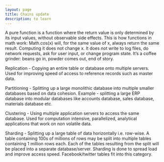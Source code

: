 ```yaml
---
layout: page
title: Chains update
description: to learn
---
```




A pure function is a function where the return value is only determined by its input values, without observable side effects. This is how functions in math work: Math.cos(x) will, for the same value of x, always return the same result. Computing it does not change x. It does not write to log files, do network requests, ask for user input, or change program state. It’s a coffee grinder: beans go in, powder comes out, end of story.


Replication - Copying an entire table or database onto multiple servers. Used for improving speed of access to reference records such as master data.

Partitioning - Splitting up a large monolithic database into multiple smaller databases based on data cohesion. Example - splitting a large ERP database into modular databases like accounts database, sales database, materials database etc.

Clustering - Using multiple application servers to access the same database. Used for computation intensive, parallelized, analytical applications that work on non volatile data.

Sharding - Splitting up a large table of data horizontally i.e. row-wise. A table containing 100s of millions of rows may be split into multiple tables containing 1 million rows each. Each of the tables resulting from the split will be placed into a separate database/server. Sharding is done to spread load and improve access speed. Facebook/twitter tables fit into this category.